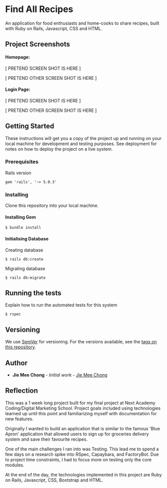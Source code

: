 # Find All Recipes

An application for food enthusiasts and home-cooks to share recipes, built with Ruby on Rails, Javascript, CSS and HTML.

## Project Screenshots

#### Homepage:   

[ PRETEND SCREEN SHOT IS HERE ]

[ PRETEND OTHER SCREEN SHOT IS HERE ]

#### Login Page:  

[ PRETEND SCREEN SHOT IS HERE ]

[ PRETEND OTHER SCREEN SHOT IS HERE ]

## Getting Started

These instructions will get you a copy of the project up and running on your local machine for development and testing purposes. See deployment for notes on how to deploy the project on a live system.

### Prerequisites

Rails version

```
gem 'rails', '~> 5.0.3'
```

### Installing

Clone this repository into your local machine.

#### Installing Gem

```
$ bundle install
```

#### Initialising Database

Creating database

```
$ rails db:create
```

Migrating database

```
$ rails db:migrate
```

## Running the tests

Explain how to run the automated tests for this system

<!-- ### Break down into end to end tests

Explain what these tests test and why

```
Give an example
```

### And coding style tests

Explain what these tests test and why -->

```
$ rspec
```

<!-- ## Deployment

Add additional notes about how to deploy this on a live system -->

<!-- ## Built With

* [Dropwizard](http://www.dropwizard.io/1.0.2/docs/) - The web framework used
* [Maven](https://maven.apache.org/) - Dependency Management
* [ROME](https://rometools.github.io/rome/) - Used to generate RSS Feeds -->

<!-- ## Contributing

Please read [CONTRIBUTING.md](https://gist.github.com/PurpleBooth/b24679402957c63ec426) for details on our code of conduct, and the process for submitting pull requests to us. -->

## Versioning

We use [SemVer](http://semver.org/) for versioning. For the versions available, see the [tags on this repository](https://github.com/J-D-Kitchen/tags).

## Author

* **Jie Mee Chong** - *Initial work* - [Jie Mee Chong](https://jiemeechong.com)

<!-- See also the list of [contributors](https://github.com/J-D-Kitchen/contributors) who participated in this project. -->

## Reflection

This was a 1 week long project built for my final project at Next Academy Coding/Digital Marketing School. Project goals included using technologies learned up until this point and familiarizing myself with documentation for new features.  

Originally I wanted to build an application that is similar to the famous 'Blue Apron' application that allowed users to sign up for groceries delivery system and save their favourite recipes.

One of the main challenges I ran into was Testing. This lead me to spend a few days on a research spike into RSpec, Capaybara, and FactoryBot. Due to project time constraints, I had to focus more on testing only the core modules.

At the end of the day, the technologies implemented in this project are Ruby on Rails, Javascript, CSS, Bootstrap and HTML.

  <!-- - What was the context for this project? (ie: was this a side project? was this for Turing? was this for an experiment?)
  - What did you set out to build?
  - Why was this project challenging and therefore a really good learning experience?
  - What were some unexpected obstacles?
  - What tools did you use to implement this project?
      - This might seem obvious because you are IN this codebase, but to all other humans now is the time to talk about why you chose webpack instead of create react app, or D3, or vanilla JS instead of a framework etc. Brag about your choices and justify them here.  

#### Example:  

This was a 3 week long project built during my third module at Turing School of Software and Design. Project goals included using technologies learned up until this point and familiarizing myself with documentation for new features.  

Originally I wanted to build an application that allowed users to pull data from the Twitter API based on what they were interested in, such as 'most tagged users'. I started this process by using the `create-react-app` boilerplate, then adding `react-router-4.0` and `redux`.  

One of the main challenges I ran into was Authentication. This lead me to spend a few days on a research spike into OAuth, Auth0, and two-factor authentication using Firebase or other third parties. Due to project time constraints, I had to table authentication and focus more on data visualization from parts of the API that weren't restricted to authenticated users.

At the end of the day, the technologies implemented in this project are React, React-Router 4.0, Redux, LoDash, D3, and a significant amount of VanillaJS, JSX, and CSS. I chose to use the `create-react-app` boilerplate to minimize initial setup and invest more time in diving into weird technological rabbit holes. In the next iteration I plan on handrolling a `webpack.config.js` file to more fully understand the build process. -->

<!-- ## License

This project is licensed under the MIT License - see the [LICENSE.md](LICENSE.md) file for details

## Acknowledgments

* Hat tip to anyone who's code was used
* Inspiration
* etc -->
